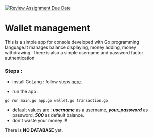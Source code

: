 [![Review Assignment Due Date](https://classroom.github.com/assets/deadline-readme-button-24ddc0f5d75046c5622901739e7c5dd533143b0c8e959d652212380cedb1ea36.svg)](https://classroom.github.com/a/hy8NMZUz)

# Wallet management

This is a simple app for console developed with Go programming language.It manages balance displaying, money adding, money withdrawing. There is also a simple username and password factor authentication.

### Steps : 

- install GoLang : follow steps [here](https://go.dev/doc/install).

-  run the app : 

```
go run main.go app.go wallet.go transaction.go
```

- default values are : ***username*** as a username, ***your_password*** as password, ***500*** as default balance.
- don't waste your money !!!

There is __NO DATABASE__ yet.
